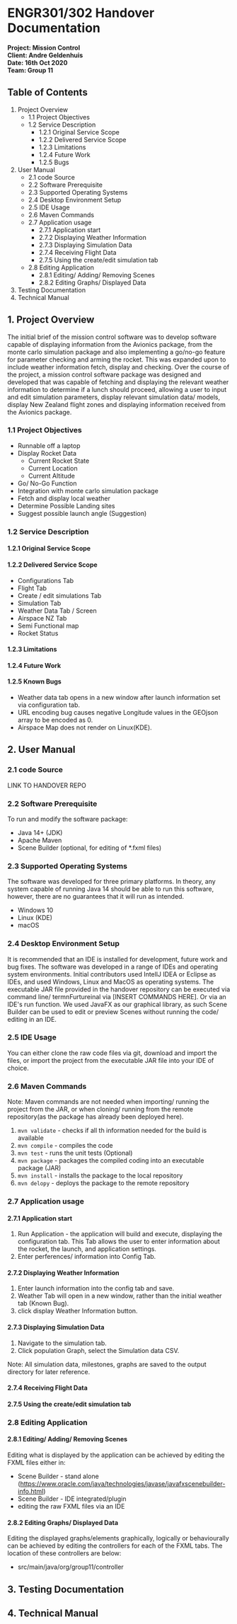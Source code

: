 # ENGR301/302 Handover Documentation

**Project: Mission Control**
<br>
**Client: Andre Geldenhuis**
<br>
**Date: 16th Oct 2020** 
<br>
**Team: Group 11**
<br>

## Table of Contents

1.  Project Overview     
    * 1.1 Project Objectives
    * 1.2 Service Description
        * 1.2.1 Original Service Scope 
        * 1.2.2 Delivered Service Scope 
        * 1.2.3 Limitations
        * 1.2.4 Future Work
        * 1.2.5 Bugs
2. User Manual
    * 2.1 code Source
    * 2.2 Software Prerequisite
    * 2.3 Supported Operating Systems
    * 2.4 Desktop Environment Setup 
    * 2.5 IDE Usage
    * 2.6 Maven Commands 
    * 2.7 Application usage
        * 2.7.1 Application start
        * 2.7.2 Displaying Weather Information
        * 2.7.3 Displaying Simulation Data
        * 2.7.4 Receiving Flight Data
        * 2.7.5 Using the create/edit simulation tab
    * 2.8 Editing Application
        * 2.8.1 Editing/ Adding/ Removing Scenes
        * 2.8.2 Editing Graphs/ Displayed Data
3. Testing Documentation
4. Technical Manual

## 1. Project Overview 

The initial brief of the mission control software was to develop software capable of displaying information from the 
Avionics package, from the monte carlo simulation package and also implementing a go/no-go feature for parameter 
checking and arming the rocket. This was expanded upon to include weather information fetch, display and checking. 
Over the course of the project, a mission control software package was designed and developed that was capable of 
fetching and displaying the relevant weather information to determine if a lunch should proceed, allowing a user 
to input and edit simulation parameters, display relevant simulation data/ models, display New Zealand flight zones 
and displaying information received from the Avionics package. 

### 1.1 Project Objectives
- Runnable off a laptop
- Display Rocket Data
  - Current Rocket State
  - Current Location 
  - Current Altitude
- Go/ No-Go Function
- Integration with monte carlo simulation package
- Fetch and display local weather
- Determine Possible Landing sites
- Suggest possible launch angle (Suggestion)

### 1.2 Service Description

#### 1.2.1 Original Service Scope 

#### 1.2.2 Delivered Service Scope
 - Configurations Tab
 - Flight Tab
 - Create / edit simulations Tab
 - Simulation Tab
 - Weather Data Tab / Screen
 - Airspace NZ Tab
 - Semi Functional map
 - Rocket Status

#### 1.2.3 Limitations

#### 1.2.4 Future Work

#### 1.2.5 Known Bugs
- Weather data tab opens in a new window after launch information set via configuration tab. 
- URL encoding bug causes negative Longitude values in the GEOjson array to be encoded as 0.
- Airspace Map does not render on Linux(KDE).

## 2. User Manual 
### 2.1 code Source
LINK TO HANDOVER REPO

### 2.2 Software Prerequisite
To run and modify the software package:
- Java 14+ (JDK)
- Apache Maven
- Scene Builder (optional, for editing of *.fxml files)

### 2.3 Supported Operating Systems
The software was developed for three primary platforms. In theory, any system capable of running Java 14 should be able to run this software, however, there are no guarantees that it will run as intended.
- Windows 10
- Linux (KDE)
- macOS

### 2.4 Desktop Environment Setup 
It is recommended that an IDE is installed for development, future work and bug fixes. The software was developed in a
range of IDEs and operating system environments. Initial contributors used IntellJ IDEA or Eclipse as IDEs, and used Windows,
Linux and MacOS as operating systems. The executable JAR file provided in the handover repository can be executed via
command line/ termnFurtureinal via [INSERT COMMANDS HERE]. Or via an IDE's run function. We used JavaFX as our graphical library,
as such Scene Builder can be used to edit or preview Scenes without running the code/ editing in an IDE. 

### 2.5 IDE Usage
You can either clone the raw code files via git, download and import the files, or import the project from
the executable JAR file into your IDE of choice. 

### 2.6 Maven Commands 
Note: Maven commands are not needed when importing/ running the project from the JAR, or when cloning/ running from the 
remote repository(as the package has already been deployed here).

1) ```mvn validate``` - checks if all th  information needed for the build is available
2) ```mvn compile``` - compiles the code
3) ```mvn test``` - runs the unit tests (Optional)
4) ```mvn package``` - packages the compiled coding into an executable package (JAR)
5) ```mvn install``` - installs the package to the local repository
6) ```mvn delopy``` - deploys the package to the remote repository

### 2.7 Application usage
#### 2.7.1 Application start
1) Run Application - the application will build and execute, displaying the configuration tab. This Tab 
allows the user to enter information about the rocket, the launch, and application settings.
2) Enter perferences/ information into Config Tab.

#### 2.7.2 Displaying Weather Information
1) Enter launch information into the config tab and save.
2) Weather Tab will open in a new window, rather than the initial weather tab (Known Bug).
3) click display Weather Information button.

#### 2.7.3 Displaying Simulation Data
1) Navigate to the simulation tab.
2) Click population Graph, select the Simulation data CSV.

Note: All simulation data, milestones, graphs are saved to the output directory for later reference.

#### 2.7.4 Receiving Flight Data

#### 2.7.5 Using the create/edit simulation tab

### 2.8 Editing Application
#### 2.8.1 Editing/ Adding/ Removing Scenes
Editing what is displayed by the application can be achieved by editing the FXML files either in: 
- Scene Builder - stand alone (https://www.oracle.com/java/technologies/javase/javafxscenebuilder-info.html)
- Scene Builder - IDE integrated/plugin
- editing the raw FXML files via an IDE

#### 2.8.2 Editing Graphs/ Displayed Data
Editing the displayed graphs/elements graphically, logically or behaviourally can be achieved by editing the controllers
for each of the FXML tabs. The location of these controllers are below: 
- src/main/java/org/group11/controller

## 3. Testing Documentation

## 4. Technical Manual




